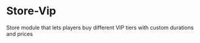 # Store-Vip
Store module that lets players buy different VIP tiers with custom durations and prices
